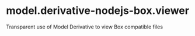 # model.derivative-nodejs-box.viewer
Transparent use of Model Derivative to view Box compatible files
